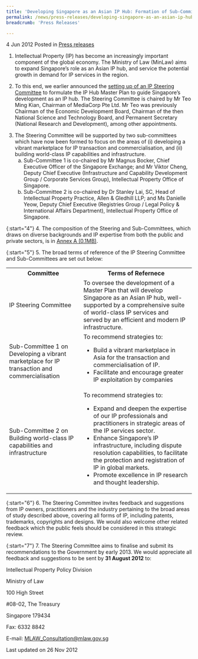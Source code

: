 ```yaml
---
title: 'Developing Singapore as an Asian IP Hub: Formation of Sub-Committees & call for feedback and suggestions'
permalink: /news/press-releases/developing-singapore-as-an-asian-ip-hub-formation-of-sub-committees-call-for-feedback-and
breadcrumb: 'Press Releases'

---
```



4 Jun 2012 Posted in [Press releases](/news/press-releases)

1. Intellectual Property (IP) has become an increasingly important component of the global economy. The Ministry of Law (MinLaw) aims to expand Singapore’s role as an Asian IP hub, and service the potential growth in demand for IP services in the region.

2. To this end, we earlier announced the [setting up of an IP Steering Committee](/news/press-releases/intellectual-property-steering-committee-to-develop-singapore-into-an-asian-ip-hub) to formulate the IP Hub Master Plan to guide Singapore’s development as an IP hub.   The Steering Committee is chaired by Mr Teo Ming Kian, Chairman of MediaCorp Pte Ltd. Mr Teo was previously Chairman of the Economic Development Board, Chairman of the then National Science and Technology Board, and Permanent Secretary (National Research and Development), among other appointments.

<ol start="3">
<li>The Steering Committee will be supported by two sub-committees which have now been formed to focus on the areas of (i) developing a vibrant marketplace for IP transaction and commercialisation, and (ii) building world-class IP capabilities and infrastructure.

<ol style="list-style-type: lower-alpha;">

<li>Sub-Committee 1 is co-chaired by Mr Magnus Bocker, Chief Executive Officer of the Singapore Exchange; and Mr Viktor Cheng, Deputy Chief Executive (Infrastructure and Capability Development Group / Corporate Services Group), Intellectual Property Office of Singapore.</li>

<li>Sub-Committee 2 is co-chaired by Dr Stanley Lai, SC, Head of Intellectual Property Practice, Allen & Gledhill LLP; and Ms Danielle Yeow, Deputy Chief Executive (Registries Group / Legal Policy & International Affairs Department), Intellectual Property Office of Singapore.</li>


</ol>


</li>
</ol>


{:start="4"}
4. The composition of the Steering and Sub-Committees, which draws on diverse backgrounds and IP expertise from both the public and private sectors, is in [Annex A (0.1MB)](/files/news/press-releases/2012/06/linkclick1faa.pdf).


{:start="5"}
5. The broad terms of reference of the IP Steering Committee and Sub-Committees are set out below: 

<table class="table-h">
<tr>
<th>Committee</th>
<th>Terms of Refernece</th>
</tr>

<tr>
<td>IP Steering Committee</td>
<td>To oversee the development of a Master Plan that will develop Singapore as an Asian IP hub, well-supported by a comprehensive suite of world-class IP services and served by an efficient and modern IP infrastructure.</td>
</tr>

<tr>
<td>Sub-Committee 1 on Developing a vibrant marketplace for IP transaction and commercialisation</td>
<td>
To recommend strategies to:
<ul>
<li>Build a vibrant marketplace in Asia for the transaction and commercialisation of IP.</li>
<li>Facilitate and encourage greater IP exploitation by companies</li>
</ul>
</td>
</tr>

<tr>
<td>Sub-Committee 2 on Building world-class IP capabilities and infrastructure</td>
<td>To recommend strategies to:
<ul>

<li>Expand and deepen the expertise of our IP professionals and practitioners in strategic areas of the IP services sector.</li>
<li>Enhance Singapore’s IP infrastructure, including dispute resolution capabilities, to facilitate the protection and registration of IP in global markets.</li>
<li>Promote excellence in IP research and thought leadership.</li>


</ul>

</td>
</tr>


</table>

{:start="6"}
6. The Steering Committee invites feedback and suggestions from IP owners, practitioners and the industry pertaining to the broad areas of study described above, covering all forms of IP, including patents, trademarks, copyrights and designs. We would also welcome other related feedback which the public feels should be considered in this strategic review.

{:start="7"}
7. The Steering Committee aims to finalise and submit its recommendations to the Government by early 2013.  We would appreciate all feedback and suggestions to be sent by **31 August 2012** to:

<p class="address-centered">Intellectual Property Policy Division </p>  
<p class="address-centered">Ministry of Law </p>  
<p class="address-centered">100 High Street </p> 
<p class="address-centered">#08-02, The Treasury </p>  
<p class="address-centered">Singapore 179434 </p> 
<p class="address-centered">Fax: 6332 8842 </p> 
<p class="address-centered">E-mail: <a href="mailto:MLAW_Consultation@mlaw.gov.sg">MLAW_Consultation@mlaw.gov.sg</a>  </p>


<p class="right-side-updated">Last updated on 26 Nov 2012</p>





